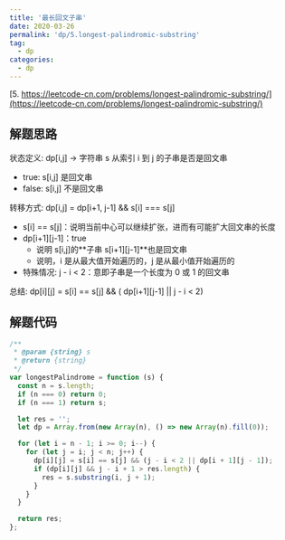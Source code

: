 ```yaml
---
title: '最长回文子串'
date: 2020-03-26
permalink: 'dp/5.longest-palindromic-substring'
tag:
  - dp
categories:
  - dp
---
```


[5. https://leetcode-cn.com/problems/longest-palindromic-substring/](https://leetcode-cn.com/problems/longest-palindromic-substring/)

## 解题思路

状态定义: dp[i,j] -> 字符串 s 从索引 i 到 j 的子串是否是回文串

- true: s[i,j] 是回文串
- false: s[i,j] 不是回文串

转移方式: dp[i,j] = dp[i+1, j-1] && s[i] === s[j]

- s[i] == s[j]：说明当前中心可以继续扩张，进而有可能扩大回文串的长度
- dp[i+1][j-1]：true
  - 说明 s[i,j]的**子串 s[i+1][j-1]**也是回文串
  - 说明，i 是从最大值开始遍历的，j 是从最小值开始遍历的
- 特殊情况: j - i < 2：意即子串是一个长度为 0 或 1 的回文串

总结:
dp[i][j] = s[i] == s[j] && ( dp[i+1][j-1] || j - i < 2)

## 解题代码

```js
/**
 * @param {string} s
 * @return {string}
 */
var longestPalindrome = function (s) {
  const n = s.length;
  if (n === 0) return 0;
  if (n === 1) return s;

  let res = '';
  let dp = Array.from(new Array(n), () => new Array(n).fill(0));

  for (let i = n - 1; i >= 0; i--) {
    for (let j = i; j < n; j++) {
      dp[i][j] = s[i] == s[j] && (j - i < 2 || dp[i + 1][j - 1]);
      if (dp[i][j] && j - i + 1 > res.length) {
        res = s.substring(i, j + 1);
      }
    }
  }

  return res;
};
```
